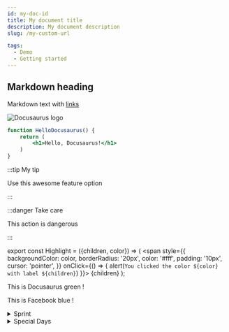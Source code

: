 ```yaml
---
id: my-doc-id
title: My document title
description: My document description
slug: /my-custom-url

tags:
  - Demo
  - Getting started
---
```


## Markdown heading

Markdown text with [links](./hello.md)

![Docusaurus logo](/img/docusaurus.png)

```jsx title="src/components/HelloDocusaurus.js"
function HelloDocusaurus() {
    return (
        <h1>Hello, Docusaurus!</h1>
    )
}
```

:::tip My tip

Use this awesome feature option

:::

:::danger Take care

This action is dangerous

:::


export const Highlight = ({children, color}) => (
  <span
    style={{
      backgroundColor: color,
      borderRadius: '20px',
      color: '#fff',
      padding: '10px',
      cursor: 'pointer',
    }}
    onClick={() => {
      alert(`You clicked the color ${color} with label ${children}`)
    }}>
    {children}
  </span>
);

This is <Highlight color="#25c2a0">Docusaurus green</Highlight> !

This is <Highlight color="#1877F2">Facebook blue</Highlight> !


<details>
<summary>Sprint</summary>
<h3>Sprint Processes</h3>
<div>
<ul>
    <li>
        <a class="dropdown_list" href="https://github.com/ISISComputingGroup/ibex_developers_manual/wiki/Meeting-Roles-and-Rotas">Meeting Roles and Rotas</a>
    </li>
    <li>
        <a class="dropdown_list" href="https://github.com/ISISComputingGroup/ibex_developers_manual/wiki/Estimating-Sprint-Capacity">Estimating Sprint Capacity</a>
    </li>
    <li>
        <a class="dropdown_list" href="https://github.com/ISISComputingGroup/ibex_developers_manual/wiki/Sprint-Burn-down-Chart">Sprint Burn down Chart</a>
    </li>
    <li>Meetings</li>
    <ul>
        <li>
            <a class="dropdown_list" href="https://github.com/ISISComputingGroup/ibex_developers_manual/wiki/Backlog-Preparation">Backlog Preparation/Pre-Planning</a>
        </li>
        <li>
            <a class="dropdown_list" href="https://github.com/ISISComputingGroup/ibex_developers_manual/wiki/Sprint-Review">Sprint Planning</a>
        </li>
        <li>
            <a class="dropdown_list" href="https://github.com/ISISComputingGroup/ibex_developers_manual/wiki/Sprint-Retrospective">Sprint Retrospective</a>
        </li>
    </ul>
</ul>

</div>
</details>

<details>
<summary>Special Days</summary>
<h3>Processes</h3>
<div>
<ul>
    <li>
        <a class="dropdown_list" href="https://github.com/ISISComputingGroup/ibex_developers_manual/wiki/Friday-Quality-Time">Friday Quality Time</a>
    </li>
    <li>
        <a class="dropdown_list" href="https://github.com/ISISComputingGroup/ibex_developers_manual/wiki/Technical-Debt-Stand-down">Technical Debt Stand-down</a>
    </li>
</ul>
</div>
</details>